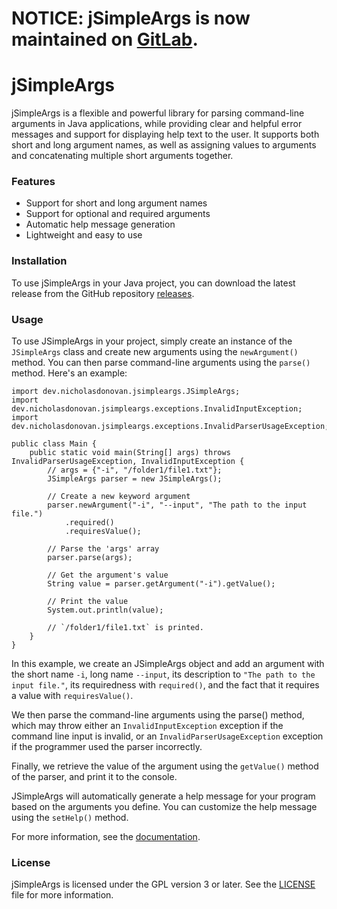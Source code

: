 # **NOTICE**: jSimpleArgs is now maintained on [GitLab](https://gitlab.com/nick-donovan/jSimpleArgs). 
# jSimpleArgs
jSimpleArgs is a flexible and powerful library for parsing command-line arguments in Java applications, while providing clear and helpful error messages and support for displaying help text to the user. It supports both short and long argument names, as well as assigning values to arguments and concatenating multiple short arguments together.

### Features
-   Support for short and long argument names
-   Support for optional and required arguments
-   Automatic help message generation
-   Lightweight and easy to use

### Installation
To use jSimpleArgs in your Java project, you can download the latest release from the GitHub repository [releases](https://github.com/nick-donovan/jsimpleargs/releases).

### Usage
To use JSimpleArgs in your project, simply create an instance of the `JSimpleArgs` class and create new arguments using the `newArgument()` method. You can then parse command-line arguments using the `parse()` method. Here's an example:

    import dev.nicholasdonovan.jsimpleargs.JSimpleArgs;
    import dev.nicholasdonovan.jsimpleargs.exceptions.InvalidInputException;
    import dev.nicholasdonovan.jsimpleargs.exceptions.InvalidParserUsageException;
    
    public class Main {
        public static void main(String[] args) throws InvalidParserUsageException, InvalidInputException {
            // args = {"-i", "/folder1/file1.txt"};
            JSimpleArgs parser = new JSimpleArgs();
            
            // Create a new keyword argument
            parser.newArgument("-i", "--input", "The path to the input file.")
                .required()
                .requiresValue();
        
            // Parse the 'args' array
            parser.parse(args);
        
            // Get the argument's value
            String value = parser.getArgument("-i").getValue();
        
            // Print the value
            System.out.println(value);
        
            // `/folder1/file1.txt` is printed.
        }
    }


In this example, we create an JSimpleArgs object and add an argument with the short name `-i`, long name `--input`, its description to `"The path to the input file."`, its requiredness with `required()`, and the fact that it requires a value with `requiresValue()`. 

We then parse the command-line arguments using the parse() method, which may throw either an `InvalidInputException` exception if the command line input is invalid, or an `InvalidParserUsageException` exception if the programmer used the parser incorrectly.

Finally, we retrieve the value of the argument using the `getValue()` method of the parser, and print it to the console.

JSimpleArgs will automatically generate a help message for your program based on the arguments you define. You can customize the help message using the `setHelp()` method.

For more information, see the [documentation](https://github.com/nick-donovan/jsimpleargs/wiki).

### License
jSimpleArgs is licensed under the GPL version 3 or later. See the [LICENSE](https://github.com/nick-donovan/jsimpleargs/blob/main/LICENSE) file for more information.



